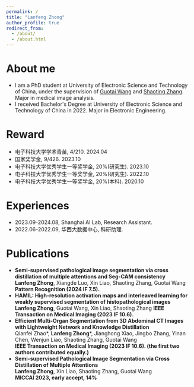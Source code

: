 ```yaml
---
permalink: /
title: "Lanfeng Zhong"
author_profile: true
redirect_from: 
  - /about/
  - /about.html
---
```


About me
======
* I am a PhD student at University of Electronic Science and Technology of China, under the supervision of [Guotai Wang](https://scholar.google.com/citations?user=Z2sFN4EAAAAJ&hl=en&oi=ao) and [Shaoting Zhang](https://scholar.google.com/citations?user=oiBMWK4AAAAJ&hl=en). Major in medical image analysis.
* I received Bachelor's Degree at University of Electronic Science and Technology of China in 2022. Major in Electronic Engineering.

# Reward
- 电子科技大学学术青苗, 4/210. 2024.04
- 国家奖学金, 9/426. 2023.10
- 电子科技大学优秀学生一等奖学金, 20%(研究生). 2023.10
- 电子科技大学优秀学生一等奖学金, 20%(研究生). 2022.10
- 电子科技大学优秀学生一等奖学金, 20%(本科). 2020.10

# Experiences
- 2023.09-2024.08, Shanghai AI Lab, Research Assistant.
- 2022.06-2022.09, 华西大数据中心, 科研助理.

# Publications
- **Semi-supervised pathological image segmentation via cross distillation of multiple attentions and Seg-CAM consistency**  
**Lanfeng Zhong**, Xiangde Luo, Xin Liao, Shaoting Zhang, Guotai Wang
**Pattern Recognition (2024 IF 7.5).**
- **HAMIL: High-resolution activation maps and interleaved learning for weakly supervised segmentation of histopathological images**  
**Lanfeng Zhong**, Guotai Wang, Xin Liao, Shaoting Zhang
**IEEE Transaction on Medical Imaging (2023 IF 10.6).**
- **Efficient Multi-Organ Segmentation from 3D Abdominal CT Images with Lightweight Network and Knowledge Distillation**  
Qianfei Zhao*, **Lanfeng Zhong**\*, Jianghong Xiao, Jingbo Zhang, Yinan Chen, Wenjun Liao, Shaoting Zhang, Guotai Wang  
**IEEE Transaction on Medical Imaging (2023 IF 10.6). (the first two authors contributed equally.)**
- **Semi-supervised Pathological Image Segmentation via Cross Distillation of Multiple Attentions**  
**Lanfeng Zhong**, Xin Liao, Shaoting Zhang, Guotai Wang  
**MICCAI 2023, early accept, 14%**
